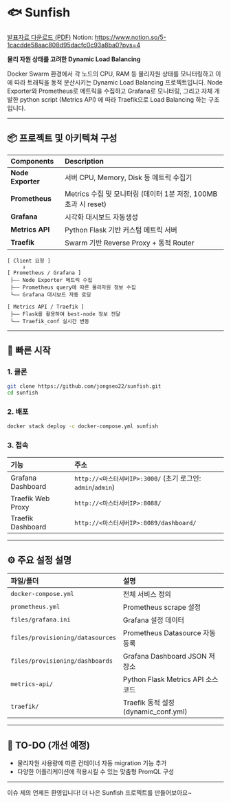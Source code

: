 # 🐟 Sunfish
[발표자료 다운로드 (PDF)](./files/sunfish.pdf)
Notion: https://www.notion.so/5-1cacdde58aac808d95dacfc0c93a8ba0?pvs=4

**물리 자원 상태를 고려한 Dynamic Load Balancing**

Docker Swarm 환경에서 각 노드의 CPU, RAM 등 물리자원 상태를 모니터링하고
이에 따라 트래픽을 동적 분산시키는 Dynamic Load Balancing 프로젝트입니다.
Node Exporter와 Prometheus로 메트릭을 수집하고 Grafana로 모니터링,
그리고 자체 개발한 python script (Metrics API) 에 따라
Traefik으로 Load Balancing 하는 구조입니다.

---

## 📦 프로젝트 및 아키텍쳐 구성

| Components | Description |
|:---|:---|
| **Node Exporter** | 서버 CPU, Memory, Disk 등 메트릭 수집기 |
| **Prometheus** | Metrics 수집 및 모니터링 (데이터 1분 저장, 100MB 초과 시 reset) |
| **Grafana** | 시각화 대시보드 자동생성 |
| **Metrics API** | Python Flask 기반 커스텀 메트릭 서버 |
| **Traefik** | Swarm 기반 Reverse Proxy + 동적 Router |

```
[ Client 요청 ]
     ↓ 
[ Prometheus / Grafana ]
 ├—— Node Exporter 메트릭 수집
 ├—— Prometheus query에 따른 물리자원 정보 수집
 └—— Grafana 대시보드 자동 로딩

[ Metrics API / Traefik ]
 ├—— Flask를 활용하여 best-node 정보 전달
 └—— Traefik_conf 실시간 변동
```

---

## 🚀 빠른 시작

### 1. 클론

```bash
git clone https://github.com/jongseo22/sunfish.git
cd sunfish
```

### 2. 배포

```bash
docker stack deploy -c docker-compose.yml sunfish
```

### 3. 접속

| 기능 | 주소 |
|:---|:---|
| Grafana Dashboard | `http://<마스터서버IP>:3000/` (초기 로그인: `admin`/`admin`) |
| Traefik Web Proxy | `http://<마스터서버IP>:8088/` |
| Traefik Dashboard | `http://<마스터서버IP>:8089/dashboard/` |

---

## ⚙️ 주요 설정 설명

| 파일/폴더 | 설명 |
|:---|:---|
| `docker-compose.yml` | 전체 서비스 정의 |
| `prometheus.yml` | Prometheus scrape 설정 |
| `files/grafana.ini` | Grafana 설정 데이터 |
| `files/provisioning/datasources` | Prometheus Datasource 자동 등록 |
| `files/provisioning/dashboards` | Grafana Dashboard JSON 저장소 |
| `metrics-api/` | Python Flask Metrics API 소스코드 |
| `traefik/` | Traefik 동적 설정 (dynamic_conf.yml) |

---

## 🧹 TO-DO (개선 예정)

- 물리자원 사용량에 따른 컨테이너 자동 migration 기능 추가
- 다양한 어플리케이션에 적용시킬 수 있는 맞춤형 PromQL 구성

---

이슈 제의 언제든 환영입니다!
더 나은 Sunfish 프로젝트를 만들어보아요~
